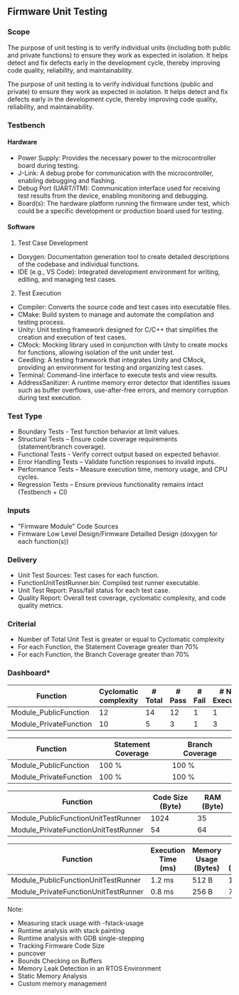## Firmware Unit Testing

### Scope

The purpose of unit testing is to verify individual units (including both public and private functions) to ensure they work as expected in isolation. It helps detect and fix defects early in the development cycle, thereby improving code quality, reliability, and maintainability.

The purpose of unit testing is to verify individual functions (public and private) to ensure they work as expected in isolation. It helps detect and fix defects early in the development cycle, thereby improving code quality, reliability, and maintainability.

### Testbench

#### Hardware

- Power Supply: Provides the necessary power to the microcontroller board during testing.
- J-Link: A debug probe for communication with the microcontroller, enabling debugging and flashing.
- Debug Port (UART/ITM): Communication interface used for receiving test results from the device, enabling monitoring and debugging. 
- Board(s): The hardware platform running the firmware under test, which could be a specific development or production board used for testing.

#### Software

1. Test Case Development

- Doxygen: Documentation generation tool to create detailed descriptions of the codebase and individual functions.
- IDE (e.g., VS Code): Integrated development environment for writing, editing, and managing test cases.
  
2. Test Execution

- Compiler: Converts the source code and test cases into executable files.
- CMake: Build system to manage and automate the compilation and testing process.
- Unity: Unit testing framework designed for C/C++ that simplifies the creation and execution of test cases.
- CMock: Mocking library used in conjunction with Unity to create mocks for functions, allowing isolation of the unit under test.
- Ceedling: A testing framework that integrates Unity and CMock, providing an environment for testing and organizing test cases.
- Terminal: Command-line interface to execute tests and view results.
- AddressSanitizer: A runtime memory error detector that identifies issues such as buffer overflows, use-after-free errors, and memory corruption during test execution.

### Test Type

* Boundary Tests - Test function behavior at limit values.
* Structural Tests – Ensure code coverage requirements (statement/branch coverage).
* Functional Tests - Verify correct output based on expected behavior.
* Error Handling Tests – Validate function responses to invalid inputs.
* Performance Tests – Measure execution time, memory usage, and CPU cycles.
* Regression Tests – Ensure previous functionality remains intact (Testbench + CI)

### Inputs

- "Firmware Module" Code Sources
- Firmware Low Level Design/Firmware Detailled Design (doxygen for each function(s))

### Delivery

- Unit Test Sources: Test cases for each function.
- FunctionUnitTestRunner.bin: Compiled test runner executable.
- Unit Test Report: Pass/fail status for each test case.
- Quality Report: Overall test coverage, cyclomatic complexity, and code quality metrics.

### Criterial

-  Number of Total Unit Test is greater or equal to Cyclomatic complexity
-  For each Function, the Statement Coverage greater than 70%
-  For each Function, the Branch Coverage greater than 70%

### Dashboard*

| Function                | Cyclomatic complexity | # Total | # Pass | # Fail | # Not Executed |
|-------------------------|-----------------------|---------|--------|--------|----------------|
| Module_PublicFunction   |   12                  |     14  |   12   |  1     |   1            |
| Module_PrivateFunction  |   10                  |     5   |   3     |  1    |   3            | <= Issue

| Function                | Statement Coverage    | Branch Coverage |
|-------------------------|-----------------------|-----------------|
| Module_PublicFunction   |   100 %               |         100 %   |
| Module_PrivateFunction  |   100 %               |         100 %   |

| Function                              | Code Size (Byte)      | RAM (Byte)            |
|---------------------------------------|-----------------------|-----------------------|
| Module_PublicFunctionUnitTestRunner   |   1024                |   35                  |
| Module_PrivateFunctionUnitTestRunner  |   54                  |   64                  |


| Function	                            | Execution Time (ms)	 | Memory Usage (Bytes)	 | Code Size (Bytes) | CPU Cycles    |
|---------------------------------------|-----------------------|-----------------------|-------------------|---------------|
| Module_PublicFunctionUnitTestRunner   |	1.2 ms	             | 512 B	                | 1024 B	         | 24000         |
| Module_PrivateFunctionUnitTestRunner  | 0.8 ms	             | 256 B	                | 768 B             | 18000         |


Note:

- Measuring stack usage with -fstack-usage
- Runtime analysis with stack painting
- Runtime analysis with GDB single-stepping
- Tracking Firmware Code Size
- puncover
- Bounds Checking on Buffers
- Memory Leak Detection in an RTOS Environment
- Static Memory Analysis
- Custom memory management
 
